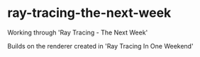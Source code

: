 # ray-tracing-the-next-week

Working through 'Ray Tracing - The Next Week'

Builds on the renderer created in 'Ray Tracing In One Weekend'
